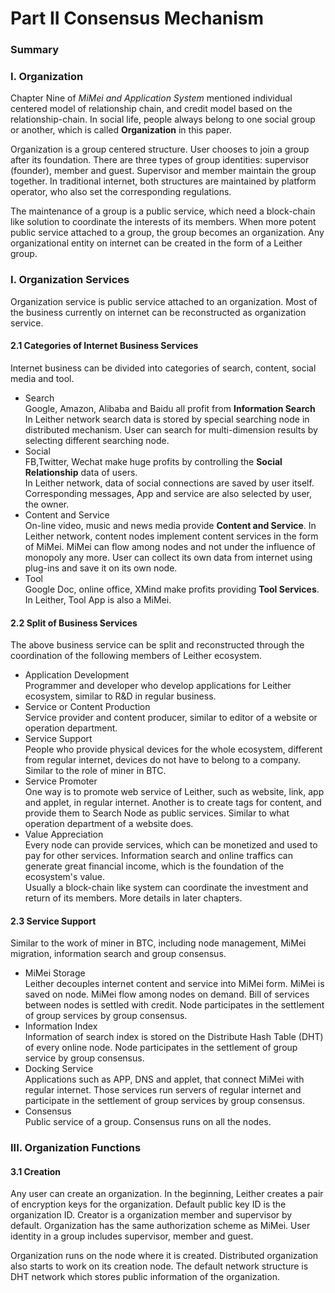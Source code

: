 Part II Consensus Mechanism
========
### Summary
### I. Organization
Chapter Nine of _MiMei and Application System_ mentioned individual centered model of relationship chain, and credit model based on the relationship-chain. In social life, people always belong to one social group or another, which is called **Organization** in this paper.  

Organization is a group centered structure. User chooses to join a group after its foundation. There are three types of group identities: supervisor (founder), member and guest. Supervisor and member maintain the group together. In traditional internet, both structures are maintained by platform operator, who also set the corresponding regulations.

The maintenance of a group is a public service, which need a block-chain like solution to coordinate the interests of its members. When more potent public service attached to a group, the group becomes an organization. Any organizational entity on internet can be created in the form of a Leither group.
### I. Organization Services
Organization service is public service attached to an organization. Most of the business currently on internet can be reconstructed as organization service.
#### 2.1 Categories of Internet Business Services
Internet business can be divided into categories of search, content, social media and tool.  
+ Search  
Google, Amazon, Alibaba and Baidu all profit from **Information Search**  
In Leither network search data is stored by special searching node in distributed mechanism. User can search for multi-dimension results by selecting different searching node.  
+ Social  
FB,Twitter, Wechat make huge profits by controlling the **Social Relationship** data of users.  
In Leither network, data of social connections are saved by user itself. Corresponding messages, App and service are also selected by user, the owner.  
+ Content and Service  
On-line video, music and news media provide **Content and Service**.
In Leither network, content nodes implement content services in the form of MiMei. MiMei can flow among nodes and not under the influence of monopoly any more. User can collect its own data from internet using plug-ins and save it on its own node.  
+ Tool  
Google Doc, online office, XMind make profits providing **Tool Services**.  
In Leither, Tool App is also a MiMei. 

#### 2.2 Split of Business Services  
The above business service can be split and reconstructed through the coordination of the following members of Leither ecosystem.  
+ Application Development  
Programmer and developer who develop applications for Leither ecosystem, similar to R&D in regular business.
+ Service or Content Production  
Service provider and content producer, similar to editor of a website or operation department.
+ Service Support  
People who provide physical devices for the whole ecosystem, different from regular internet, devices do not have to belong to a company. Similar to the role of miner in BTC.  
+ Service Promoter  
One way is to promote web service of Leither, such as website, link, app and applet, in regular internet. Another is to create tags for content, and provide them to Search Node as public services. Similar to what operation department of a website does.  
+ Value Appreciation  
Every node can provide services, which can be monetized and used to pay for other services. Information search and online traffics can generate great financial income, which is the foundation of the ecosystem's value.  
Usually a block-chain like system can coordinate the investment and return of its members. More details in later chapters.  

#### 2.3 Service Support
Similar to the work of miner in BTC, including node management, MiMei migration, information search and group consensus.  
+ MiMei Storage  
Leither decouples internet content and service into MiMei form. MiMei is saved on node. MiMei flow among nodes on demand. Bill of services between nodes is settled with credit. Node participates in the settlement of group services by group consensus.  
+ Information Index  
Information of search index is stored on the Distribute Hash Table (DHT) of every online node. Node participates in the settlement of group service by group consensus.  
+ Docking Service  
Applications such as APP, DNS and applet, that connect MiMei with regular internet. Those services run servers of regular internet and participate in the settlement of group services by group consensus.
+ Consensus  
Public service of a group. Consensus runs on all the nodes.

### III. Organization Functions
#### 3.1 Creation  
Any user can create an organization. In the beginning, Leither creates a pair of encryption keys for the organization. Default public key ID is the organization ID. Creator is a organization member and supervisor by default. Organization has the same authorization scheme as MiMei. User identity in a group includes supervisor, member and guest.  

Organization runs on the node where it is created. Distributed organization also starts to work on its creation node. The default network structure is DHT network which stores public information of the organization.
